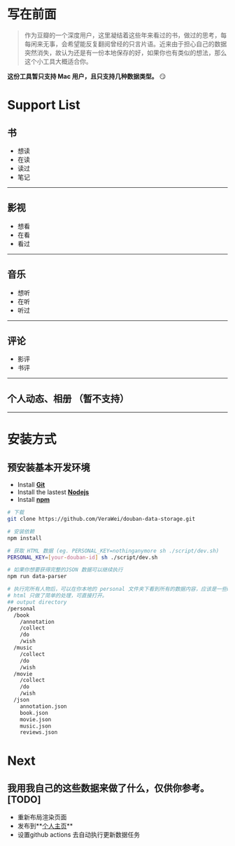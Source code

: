 # 写在前面
> 作为豆瓣的一个深度用户，这里凝结着这些年来看过的书，做过的思考，每每闲来无事，会希望能反复翻阅曾经的只言片语。近来由于担心自己的数据突然消失，故认为还是有一份本地保存的好，如果你也有类似的想法，那么这个小工具大概适合你。

**这份工具暂只支持 Mac 用户，且只支持几种数据类型。** :smirk:

# Support List
## 书
- 想读
- 在读
- 读过
- 笔记
***

## 影视
- 想看
- 在看
- 看过
***

## 音乐
- 想听
- 在听
- 听过
***

## 评论
- 影评
- 书评
***

## 个人动态、相册 （暂不支持）
***

# 安装方式
## 预安装基本开发环境
- Install **[Git](https://git-scm.com/download/mac)**
- Install the lastest **[Nodejs](https://nodejs.org/en/)**
- Install **[npm](https://docs.npmjs.com/downloading-and-installing-node-js-and-npm)**

```bash
# 下载
git clone https://github.com/VeraWei/douban-data-storage.git

# 安装依赖
npm install

# 获取 HTML 数据 (eg. PERSONAL_KEY=nothinganymore sh ./script/dev.sh)
PERSONAL_KEY=[your-douban-id] sh ./script/dev.sh

# 如果你想要获得完整的JSON 数据可以继续执行
npm run data-parser

# 执行完所有人物后，可以在你本地的 personal 文件夹下看到所有的数据内容，应该是一些html和几份json文件
# html 只做了简单的处理，可直接打开。
## output directory
/personal
  /book
    /annotation
    /collect
    /do
    /wish
  /music
    /collect
    /do
    /wish
  /movie
    /collect
    /do
    /wish
  /json
    annotation.json
    book.json
    movie.json
    music.json
    reviews.json
```

# Next
## 我用我自己的这些数据来做了什么，仅供你参考。[TODO]
- 重新布局渲染页面
- 发布到**[个人主页](https://verawei.github.io/mymind)**
- 设置github actions 去自动执行更新数据任务